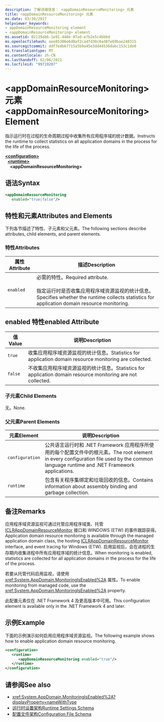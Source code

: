 ```yaml
---
description: 了解详细信息： <appDomainResourceMonitoring> 元素
title: <appDomainResourceMonitoring> 元素
ms.date: 03/30/2017
helpviewer_keywords:
- appDomainResourceMonitoring element
- <appDomainResourceMonitoring> element
ms.assetid: 02119ab6-1e91-448e-97ad-e7b2e5c4bbbd
ms.openlocfilehash: aee85386e6d0af2ca4fd30c0ad8fe69bae240315
ms.sourcegitcommit: ddf7edb67715a5b9a45e3dd44536dabc153c1de0
ms.translationtype: MT
ms.contentlocale: zh-CN
ms.lasthandoff: 02/06/2021
ms.locfileid: "99719287"
---
```

# <a name="appdomainresourcemonitoring-element"></a><span data-ttu-id="5b72c-103">\<appDomainResourceMonitoring> 元素</span><span class="sxs-lookup"><span data-stu-id="5b72c-103">\<appDomainResourceMonitoring> Element</span></span>

<span data-ttu-id="5b72c-104">指示运行时在过程的生命周期过程中收集所有应用程序域的统计数据。</span><span class="sxs-lookup"><span data-stu-id="5b72c-104">Instructs the runtime to collect statistics on all application domains in the process for the life of the process.</span></span>  
  
[**\<configuration>**](../configuration-element.md)\
&nbsp;&nbsp;[**\<runtime>**](runtime-element.md)\
&nbsp;&nbsp;&nbsp;&nbsp;**\<appDomainResourceMonitoring>**  
  
## <a name="syntax"></a><span data-ttu-id="5b72c-105">语法</span><span class="sxs-lookup"><span data-stu-id="5b72c-105">Syntax</span></span>  
  
```xml  
<appDomainResourceMonitoring
   enabled="true|false"/>  
```  
  
## <a name="attributes-and-elements"></a><span data-ttu-id="5b72c-106">特性和元素</span><span class="sxs-lookup"><span data-stu-id="5b72c-106">Attributes and Elements</span></span>  

 <span data-ttu-id="5b72c-107">下列各节描述了特性、子元素和父元素。</span><span class="sxs-lookup"><span data-stu-id="5b72c-107">The following sections describe attributes, child elements, and parent elements.</span></span>  
  
### <a name="attributes"></a><span data-ttu-id="5b72c-108">特性</span><span class="sxs-lookup"><span data-stu-id="5b72c-108">Attributes</span></span>  
  
|<span data-ttu-id="5b72c-109">属性</span><span class="sxs-lookup"><span data-stu-id="5b72c-109">Attribute</span></span>|<span data-ttu-id="5b72c-110">描述</span><span class="sxs-lookup"><span data-stu-id="5b72c-110">Description</span></span>|  
|---------------|-----------------|  
|`enabled`|<span data-ttu-id="5b72c-111">必需的特性。</span><span class="sxs-lookup"><span data-stu-id="5b72c-111">Required attribute.</span></span><br /><br /> <span data-ttu-id="5b72c-112">指定运行时是否收集应用程序域资源监视的统计信息。</span><span class="sxs-lookup"><span data-stu-id="5b72c-112">Specifies whether the runtime collects statistics for application domain resource monitoring.</span></span>|  
  
## <a name="enabled-attribute"></a><span data-ttu-id="5b72c-113">enabled 特性</span><span class="sxs-lookup"><span data-stu-id="5b72c-113">enabled Attribute</span></span>  
  
|<span data-ttu-id="5b72c-114">值</span><span class="sxs-lookup"><span data-stu-id="5b72c-114">Value</span></span>|<span data-ttu-id="5b72c-115">说明</span><span class="sxs-lookup"><span data-stu-id="5b72c-115">Description</span></span>|  
|-----------|-----------------|  
|`true`|<span data-ttu-id="5b72c-116">收集应用程序域资源监视的统计信息。</span><span class="sxs-lookup"><span data-stu-id="5b72c-116">Statistics for application domain resource monitoring are collected.</span></span>|  
|`false`|<span data-ttu-id="5b72c-117">不收集应用程序域资源监视的统计信息。</span><span class="sxs-lookup"><span data-stu-id="5b72c-117">Statistics for application domain resource monitoring are not collected.</span></span>|  
  
### <a name="child-elements"></a><span data-ttu-id="5b72c-118">子元素</span><span class="sxs-lookup"><span data-stu-id="5b72c-118">Child Elements</span></span>  

 <span data-ttu-id="5b72c-119">无。</span><span class="sxs-lookup"><span data-stu-id="5b72c-119">None.</span></span>  
  
### <a name="parent-elements"></a><span data-ttu-id="5b72c-120">父元素</span><span class="sxs-lookup"><span data-stu-id="5b72c-120">Parent Elements</span></span>  
  
|<span data-ttu-id="5b72c-121">元素</span><span class="sxs-lookup"><span data-stu-id="5b72c-121">Element</span></span>|<span data-ttu-id="5b72c-122">说明</span><span class="sxs-lookup"><span data-stu-id="5b72c-122">Description</span></span>|  
|-------------|-----------------|  
|`configuration`|<span data-ttu-id="5b72c-123">公共语言运行时和 .NET Framework 应用程序所使用的每个配置文件中的根元素。</span><span class="sxs-lookup"><span data-stu-id="5b72c-123">The root element in every configuration file used by the common language runtime and .NET Framework applications.</span></span>|  
|`runtime`|<span data-ttu-id="5b72c-124">包含有关程序集绑定和垃圾回收的信息。</span><span class="sxs-lookup"><span data-stu-id="5b72c-124">Contains information about assembly binding and garbage collection.</span></span>|  
  
## <a name="remarks"></a><span data-ttu-id="5b72c-125">备注</span><span class="sxs-lookup"><span data-stu-id="5b72c-125">Remarks</span></span>  

 <span data-ttu-id="5b72c-126">应用程序域资源监视可通过托管应用程序域类、托管 [ICLRAppDomainResourceMonitor](../../../unmanaged-api/hosting/iclrappdomainresourcemonitor-interface.md) 接口和 WINDOWS (ETW) 的事件跟踪获得。</span><span class="sxs-lookup"><span data-stu-id="5b72c-126">Application domain resource monitoring is available through the managed application domain class, the hosting [ICLRAppDomainResourceMonitor](../../../unmanaged-api/hosting/iclrappdomainresourcemonitor-interface.md) interface, and event tracing for Windows (ETW).</span></span> <span data-ttu-id="5b72c-127">启用监视后，会在进程的生存期内收集进程中所有应用程序域的统计信息。</span><span class="sxs-lookup"><span data-stu-id="5b72c-127">When monitoring is enabled, statistics are collected for all application domains in the process for the life of the process.</span></span>  
  
 <span data-ttu-id="5b72c-128">若要从托管代码启用监视，请使用 <xref:System.AppDomain.MonitoringIsEnabled%2A> 属性。</span><span class="sxs-lookup"><span data-stu-id="5b72c-128">To enable monitoring from managed code, use the <xref:System.AppDomain.MonitoringIsEnabled%2A> property.</span></span>  
  
 <span data-ttu-id="5b72c-129">此配置元素仅在 .NET Framework 4 及更高版本中可用。</span><span class="sxs-lookup"><span data-stu-id="5b72c-129">This configuration element is available only in the .NET Framework 4 and later.</span></span>  
  
## <a name="example"></a><span data-ttu-id="5b72c-130">示例</span><span class="sxs-lookup"><span data-stu-id="5b72c-130">Example</span></span>  

 <span data-ttu-id="5b72c-131">下面的示例演示如何启用应用程序域资源监视。</span><span class="sxs-lookup"><span data-stu-id="5b72c-131">The following example shows how to enable application domain resource monitoring.</span></span>  
  
```xml  
<configuration>  
   <runtime>  
      <appDomainResourceMonitoring enabled="true"/>  
   </runtime>  
</configuration>  
```  
  
## <a name="see-also"></a><span data-ttu-id="5b72c-132">请参阅</span><span class="sxs-lookup"><span data-stu-id="5b72c-132">See also</span></span>

- <xref:System.AppDomain.MonitoringIsEnabled%2A?displayProperty=nameWithType>
- [<span data-ttu-id="5b72c-133">运行时设置架构</span><span class="sxs-lookup"><span data-stu-id="5b72c-133">Runtime Settings Schema</span></span>](index.md)
- [<span data-ttu-id="5b72c-134">配置文件架构</span><span class="sxs-lookup"><span data-stu-id="5b72c-134">Configuration File Schema</span></span>](../index.md)
